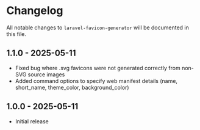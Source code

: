 # Changelog

All notable changes to `laravel-favicon-generator` will be documented in this file.

## 1.1.0 - 2025-05-11

- Fixed bug where .svg favicons were not generated correctly from non-SVG source images
- Added command options to specify web manifest details (name, short_name, theme_color, background_color)

## 1.0.0 - 2025-05-11

- Initial release
